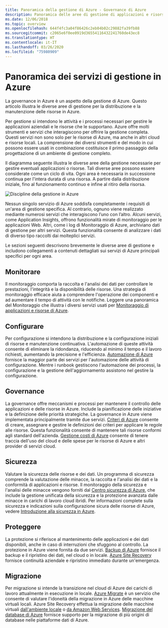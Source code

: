 ```yaml
---
title: Panoramica della gestione di Azure - Governance di Azure
description: Panoramica delle aree di gestione di applicazioni e risorse di Azure con collegamenti a contenuti sugli strumenti di gestione di Azure.
ms.date: 12/06/2018
ms.topic: overview
ms.openlocfilehash: 644f4fc3a04f86426c2eb04b02c29882fa39fb88
ms.sourcegitcommit: c2065e6f0ee0919d36554116432241760de43ec8
ms.translationtype: HT
ms.contentlocale: it-IT
ms.lasthandoff: 03/26/2020
ms.locfileid: "75980909"
---
```

# <a name="overview-of-management-services-in-azure"></a>Panoramica dei servizi di gestione in Azure

La governance in Azure è un aspetto della gestione di Azure. Questo articolo illustra le diverse aree di gestione per la distribuzione e la manutenzione delle risorse in Azure.

Per gestione si intendono le attività e i processi necessari per gestire le applicazioni aziendali e le risorse che le supportano. Azure offre molti strumenti e servizi che interagiscono per offrire la gestione completa. Questi servizi non sono solo per le risorse di Azure, ma anche in altri cloud e risorse locali. La comprensione dei diversi strumenti e del modo in cui possono essere usati in combinazione costituisce il primo passaggio della progettazione di un ambiente di gestione completo.

Il diagramma seguente illustra le diverse aree della gestione necessarie per gestire eventuali applicazioni o risorse. Tali diverse aree possono essere considerate come un ciclo di vita. Ogni area è necessaria in successione continua per l'intera durata di una risorsa. A partire dalla distribuzione iniziale, fino al funzionamento continuo e infine al ritiro della risorsa.

![Discipline della gestione in Azure](../monitoring/media/management-overview/management-capabilities.png)

Nessun singolo servizio di Azure soddisfa completamente i requisiti di un'area di gestione specifica. Al contrario, ognuno viene realizzato mediante numerosi servizi che interagiscono l’uno con l’altro. Alcuni servizi, come Application Insights, offrono funzionalità mirate di monitoraggio per le applicazioni Web. Altri, come i log di Monitoraggio di Azure, archiviano dati di gestione per altri servizi. Questa funzionalità consente di analizzare i dati di diverso tipo raccolti dai molteplici servizi.

Le sezioni seguenti descrivono brevemente le diverse aree di gestione e includono collegamenti a contenuti dettagliati sui servizi di Azure principali specifici per ogni area.

## <a name="monitor"></a>Monitorare

Il monitoraggio comporta la raccolta e l'analisi dei dati per controllare le prestazioni, l'integrità e la disponibilità delle risorse. Una strategia di monitoraggio efficace aiuta a comprendere l'operazione dei componenti e ad aumentare il tempo di attività con le notifiche. Leggere una panoramica del Monitoraggio che illustra i diversi servizi usati per [Monitoraggio di applicazioni e risorse di Azure](../monitoring/monitoring-overview.md).

## <a name="configure"></a>Configurare

Per configurazione si intendono la distribuzione e la configurazione iniziali di risorse e manutenzione continuativa.
L'automazione di queste attività consente di eliminare la ridondanza, riducendo al minimo il tempo e il lavoro richiesti, aumentando la precisione e l'efficienza. [Automazione di Azure](../automation/automation-intro.md) fornisce la maggior parte dei servizi per l'automazione delle attività di configurazione. Mentre i runbook gestiscono l'automazione dei processi, la configurazione e la gestione dell'aggiornamento assistono nel gestire la configurazione.

## <a name="govern"></a>Governance

La governance offre meccanismi e processi per mantenere il controllo delle applicazioni e delle risorse in Azure. Include la pianificazione delle iniziative e la definizione delle priorità strategiche.
La governance in Azure viene implementata principalmente tramite due servizi. [Criteri di Azure](./policy/overview.md) consente di creare, assegnare e gestire le definizioni dei criteri per applicare le regole alle risorse. Questa funzionalità consente di mantenere tali risorse conformi agli standard dell'azienda. [Gestione costi di Azure](../cost-management-billing/cost-management-billing-overview.md) consente di tenere traccia dell'uso del cloud e delle spese per le risorse di Azure e altri provider di servizi cloud.

## <a name="secure"></a>Sicurezza

Valutare la sicurezza delle risorse e dei dati. Un programma di sicurezza comprende la valutazione delle minacce, la raccolta e l'analisi dei dati e la conformità di applicazioni e risorse. Il monitoraggio della sicurezza e l'analisi delle minacce vengono forniti dal [Centro sicurezza di Azure](../security-center/security-center-intro.md), che include la gestione unificata della sicurezza e la protezione avanzata dalle minacce in carichi di lavoro cloud ibridi. Per informazioni complete sulla sicurezza e indicazioni sulla configurazione sicura delle risorse di Azure, vedere [Introduzione alla sicurezza in Azure](../security/fundamentals/overview.md).

## <a name="protect"></a>Proteggere

La protezione si riferisce al mantenimento delle applicazioni e dei dati disponibili, anche in caso di interruzioni che sfuggono al controllo. La protezione in Azure viene fornita da due servizi. [Backup di Azure](../backup/backup-introduction-to-azure-backup.md) fornisce il backup e il ripristino dei dati, nel cloud o in locale. [Azure Site Recovery](../site-recovery/site-recovery-overview.md) fornisce continuità aziendale e ripristino immediato durante un'emergenza.

## <a name="migrate"></a>Migrazione

Per migrazione si intende la transizione nel cloud di Azure dei carichi di lavoro attualmente in esecuzione in locale.
[Azure Migrate](../migrate/migrate-overview.md) è un servizio che consente di valutare l'idoneità della migrazione in Azure delle macchine virtuali locali. Azure Site Recovery effettua la migrazione delle macchine virtuali [dall'ambiente locale](../site-recovery/migrate-tutorial-on-premises-azure.md) o [da Amazon Web Services](../site-recovery/migrate-tutorial-aws-azure.md). [Migrazione del database di Azure](../dms/dms-overview.md) fornisce supporto per la migrazione di più origini di database nelle piattaforme dati di Azure.
